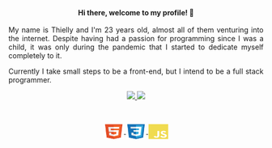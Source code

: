<div align="center"><strong>Hi there, welcome to my profile! 👋</strong></div><br>

<div align="justify";>My name is Thielly and I'm 23 years old, almost all of them venturing into the internet. Despite having had a passion for programming since I was a child, it was only during the pandemic that I started to dedicate myself completely to it.

Currently I take small steps to be a front-end, but I intend to be a full stack programmer.</div>

<div align="center">
  <a href="https://github.com/thiellylopes">
  <img height="130em" src="https://github-readme-stats.vercel.app/api?username=thiellylopes&show_icons=true&theme=merko&include_all_commits=true&count_private=true"/>
  <img height="130em" src="https://github-readme-stats.vercel.app/api/top-langs/?username=thiellylopes&layout=compact&langs_count=7&theme=merko"/>
</div>

##

<div align="center" style="display: inline_block"><br>
  <img align="center" alt="Rafa-HTML" height="30" width="40" src="https://raw.githubusercontent.com/devicons/devicon/master/icons/html5/html5-original.svg">
  <img align="center" alt="Rafa-CSS" height="30" width="40" src="https://raw.githubusercontent.com/devicons/devicon/master/icons/css3/css3-original.svg">
  <img align="center" alt="Rafa-Js" height="30" width="40" src="https://raw.githubusercontent.com/devicons/devicon/master/icons/javascript/javascript-plain.svg">
</div>
